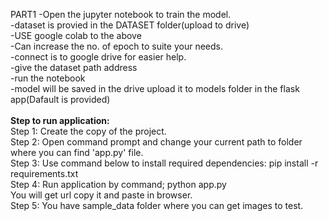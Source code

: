 PART1
-Open the jupyter notebook to train the model.<br/>
-dataset is provied in the DATASET folder(upload to drive)<br/>
-USE google colab to the above<br/>
-Can increase the no. of epoch to suite your needs.<br/>
-connect is to google drive for easier help.<br/>
-give the dataset path address<br/>
-run the notebook<br/>
-model will be saved in the drive upload it to models folder in the flask app(Dafault is provided)<br/>
<br/>
<strong>Step to run application:</strong><br/>
Step 1:	Create the copy of the project.<br/>
Step 2: Open command prompt and change your current path to folder where you can find 'app.py' file.<br/>
Step 3: Use command below to install required dependencies:
pip install -r requirements.txt<br/>
Step 4: Run application by command;
python app.py<br/>
You will get url copy it and paste in browser.<br/>
Step 5: You have sample_data folder where you can get images to test.
